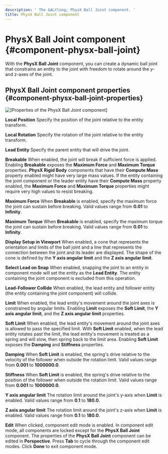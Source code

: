```yaml
---
description: ' The &ALYlong; PhysX Ball Joint component. '
title: PhysX Ball Joint component
---
```

# PhysX Ball Joint component {#component-physx-ball-joint}

With the **PhysX Ball Joint** component, you can create a dynamic ball joint that constrains an entity to the joint with freedom to rotate around the y\- and z\-axes of the joint\.

## PhysX Ball Joint component properties {#component-physx-ball-joint-properties}

![\[Properties of the PhysX Ball Joint component\]](/images/userguide/physx/physx/ui-physx-ball-joint-component-1.27.png)

**Local Position**
Specify the position of the joint relative to the entity transform\.

**Local Rotation**
Specify the rotation of the joint relative to the entity transform\.

**Lead Entity**
Specify the parent entity that will drive the joint\.

**Breakable**
When enabled, the joint will break if sufficient force is applied\. Enabling **Breakable** exposes the **Maximum Force** and **Maximum Torque** properties\.
**PhysX Rigid Body** components that have their **Compute Mass** property enabled might have very large mass values\. If the entity containing the joint component or the leader entity have their **Compute Mass** property enabled, the **Maximum Force** and **Maximum Torque** properties might require very high values to resist breaking\.

**Maximum Force**
When **Breakable** is enabled, specify the maximum force the joint can sustain before breaking\. Valid values range from **0\.01** to **Infinity**\.

**Maximum Torque**
When **Breakable** is enabled, specify the maximum torque the joint can sustain before breaking\. Valid values range from **0\.01** to **Infinity**\.

**Display Setup in Viewport**
When enabled, a cone that represents the orientation and limits of the ball joint and a line that represents the connection between the joint and its leader are displayed\. The shape of the cone is defined by the **Y axis angular limit** and the **Z axis angular limit**\.

**Select Lead on Snap**
When enabled, snapping the joint to an entity in component mode will set the entity as the **Lead Entity**\. The entity containing the joint component is excluded from this operation\.

**Lead\-Follower Collide**
When enabled, the lead entity and follower entity \(the entity containing the joint component\) will collide\.

**Limit**
When enabled, the lead entity's movement around the joint axes is constrained by angular limits\. Enabling **Limit** exposes the **Soft Limit**, the **Y axis angular limit**, and the **Z axis angular limit** properties\.

**Soft Limit**
When enabled, the lead entity's movement around the joint axes is allowed to pass the specified limit\. With **Soft Limit** enabled, when the lead entity rotates past the limit, the lead entity's movement is treated as a spring and will slow, then spring back to the limit area\. Enabling **Soft Limit** exposes the **Damping** and **Stiffness** properties\.

**Damping**
When **Soft Limit** is enabled, the spring's drive relative to the velocity of the follower when outside the rotation limit\. Valid values range from **0\.001** to **1000000\.0**\.

**Stiffness**
When **Soft Limit** is enabled, the spring's drive relative to the position of the follower when outside the rotation limit\. Valid values range from **0\.001** to **1000000\.0**\.

**Y axis angular limit**
The rotation limit around the joint's y\-axis when **Limit** is enabled\. Valid values range from **0\.1** to **180\.0**\.

**Z axis angular limit**
The rotation limit around the joint's z\-axis when **Limit** is enabled\. Valid values range from **0\.1** to **180\.0**\.

**Edit**
When clicked, component edit mode is enabled\. In component edit mode, all components are locked except for the **PhysX Ball Joint** component\. The properties of the **PhysX Ball Joint** component can be edited in **Perspective**\. Press **Tab** to cycle through the component edit modes\. Click **Done** to exit component mode\.